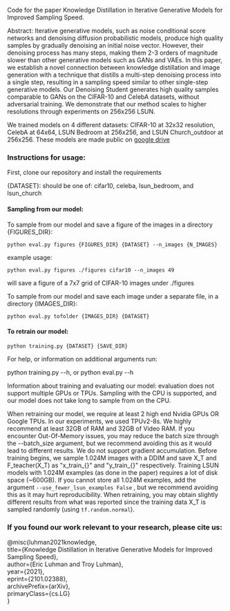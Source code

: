 Code for the paper Knowledge Distillation in Iterative Generative Models for Improved Sampling Speed.

Abstract: Iterative generative models, such as noise conditional score networks and denoising diffusion probabilistic models, produce high quality samples by gradually denoising an initial noise vector. However, their denoising process has many steps, making them 2-3 orders of magnitude slower than other generative models such as GANs and VAEs. In this paper, we establish a novel connection between knowledge distillation and image generation with a technique that distills a multi-step denoising process into a single step, resulting in a sampling speed similar to other single-step generative models. Our Denoising Student generates high quality samples comparable to GANs on the CIFAR-10 and CelebA datasets, without adversarial training. We demonstrate that our method scales to higher resolutions through experiments on 256x256 LSUN.

We trained models on 4 different datasets: CIFAR-10 at 32x32 resolution, CelebA at 64x64, LSUN Bedroom at 256x256, and LSUN Church_outdoor at 256x256.
These models are made public on [google drive](https://drive.google.com/file/d/1tW5t3W4wqE5f0NXaaiYuFK_2JOBrf9cY/view?usp=sharing)

### Instructions for usage:

First, clone our repository and install the requirements

{DATASET}: should be one of: cifar10, celeba, lsun_bedroom, and lsun_church

#### Sampling from our model:

To sample from our model and save a figure of the images in a directory {FIGURES_DIR}:

`python eval.py figures {FIGURES_DIR} {DATASET} --n_images {N_IMAGES}`

example usage:

`python eval.py figures ./figures cifar10 --n_images 49`

will save a figure of a 7x7 grid of CIFAR-10 images under ./figures 

To sample from our model and save each image under a separate file, in a directory {IMAGES_DIR}:

`python eval.py tofolder {IMAGES_DIR} {DATASET}`

#### To retrain our model:

`python training.py {DATASET} {SAVE_DIR}`

For help, or information on additional arguments run:

python training.py --h, or
python eval.py --h

Information about training and evaluating our model:
evaluation does not support multiple GPUs or TPUs. Sampling with the CPU is supported, and our model does not take long to sample from on the CPU.

When retraining our model, we require at least 2 high end Nvidia GPUs OR Google TPUs. In our experiments, we used TPUv2-8s. 
We highly recommend at least 32GB of RAM and 32GB of Video RAM. If you encounter Out-Of-Memory issues, you may reduce the batch size through the --batch_size argument, but we recommend avoiding this as it would lead to different results. We do not support gradient accumulation.
Before training begins, we sample 1.024M images with a DDIM and save X_T and F_teacher(X_T) as "x_train_{}" and "y_train_{}" respectively. 
Training LSUN models with 1.024M examples (as done in the paper) requires a lot of disk space (~600GB). If you cannot store all 1.024M examples, add the argument `--use_fewer_lsun_examples False` , but we recommend avoiding this as it may hurt reproducibility.
When retraining, you may obtain slightly different results from what was reported since the training data X_T is sampled randomly (using `tf.random.normal`). 


### If you found our work relevant to your research, please cite us:
@misc{luhman2021knowledge,  
      title={Knowledge Distillation in Iterative Generative Models for Improved Sampling Speed},  
      author={Eric Luhman and Troy Luhman},  
      year={2021},  
      eprint={2101.02388},  
      archivePrefix={arXiv},  
      primaryClass={cs.LG}  
}
